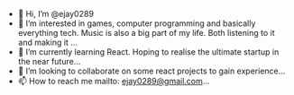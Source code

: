 - 👋 Hi, I’m @ejay0289
- 👀 I’m interested in games, computer programming and basically everything tech. Music is also a big part of my life. Both listening to it and making it ...
- 🌱 I’m currently learning React. Hoping to realise the ultimate startup in the near future...
- 💞️ I’m looking to collaborate on some react projects to gain experience...
- 📫 How to reach me mailto: ejay0289@gmail.com...

<!---
ejay0289/ejay0289 is a ✨ special ✨ repository because its `README.md` (this file) appears on your GitHub profile.
You can click the Preview link to take a look at your changes.
--->
